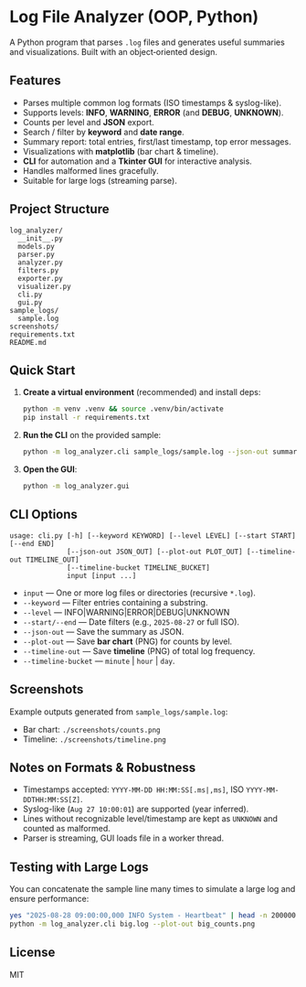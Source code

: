 # Log File Analyzer (OOP, Python)

A Python program that parses `.log` files and generates useful summaries and visualizations. Built with an object‑oriented design.

## Features

- Parses multiple common log formats (ISO timestamps & syslog-like).
- Supports levels: **INFO**, **WARNING**, **ERROR** (and **DEBUG**, **UNKNOWN**).
- Counts per level and **JSON** export.
- Search / filter by **keyword** and **date range**.
- Summary report: total entries, first/last timestamp, top error messages.
- Visualizations with **matplotlib** (bar chart & timeline).
- **CLI** for automation and a **Tkinter GUI** for interactive analysis.
- Handles malformed lines gracefully.
- Suitable for large logs (streaming parse).

## Project Structure

```
log_analyzer/
  __init__.py
  models.py
  parser.py
  analyzer.py
  filters.py
  exporter.py
  visualizer.py
  cli.py
  gui.py
sample_logs/
  sample.log
screenshots/
requirements.txt
README.md
```

## Quick Start

1. **Create a virtual environment** (recommended) and install deps:
   ```bash
   python -m venv .venv && source .venv/bin/activate
   pip install -r requirements.txt
   ```

2. **Run the CLI** on the provided sample:
   ```bash
   python -m log_analyzer.cli sample_logs/sample.log --json-out summary.json --plot-out counts.png --timeline-out timeline.png --timeline-bucket hour
   ```

3. **Open the GUI**:
   ```bash
   python -m log_analyzer.gui
   ```

## CLI Options

```
usage: cli.py [-h] [--keyword KEYWORD] [--level LEVEL] [--start START] [--end END]
              [--json-out JSON_OUT] [--plot-out PLOT_OUT] [--timeline-out TIMELINE_OUT]
              [--timeline-bucket TIMELINE_BUCKET]
              input [input ...]
```

- `input` — One or more log files or directories (recursive `*.log`).
- `--keyword` — Filter entries containing a substring.
- `--level` — INFO|WARNING|ERROR|DEBUG|UNKNOWN
- `--start/--end` — Date filters (e.g., `2025-08-27` or full ISO).
- `--json-out` — Save the summary as JSON.
- `--plot-out` — Save **bar chart** (PNG) for counts by level.
- `--timeline-out` — Save **timeline** (PNG) of total log frequency.
- `--timeline-bucket` — `minute` | `hour` | `day`.

## Screenshots

Example outputs generated from `sample_logs/sample.log`:

- Bar chart: `./screenshots/counts.png`
- Timeline: `./screenshots/timeline.png`

## Notes on Formats & Robustness

- Timestamps accepted: `YYYY-MM-DD HH:MM:SS[.ms|,ms]`, ISO `YYYY-MM-DDTHH:MM:SS[Z]`.
- Syslog-like (`Aug 27 10:00:01`) are supported (year inferred).
- Lines without recognizable level/timestamp are kept as `UNKNOWN` and counted as malformed.
- Parser is streaming, GUI loads file in a worker thread.

## Testing with Large Logs

You can concatenate the sample line many times to simulate a large log and ensure performance:
```bash
yes "2025-08-28 09:00:00,000 INFO System - Heartbeat" | head -n 200000 > big.log
python -m log_analyzer.cli big.log --plot-out big_counts.png
```

## License

MIT
